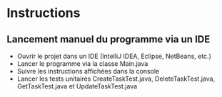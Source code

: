 # Instructions

## Lancement manuel du programme via un IDE

- Ouvrir le projet dans un IDE (IntelliJ IDEA, Eclipse, NetBeans, etc.)
- Lancer le programme via la classe Main.java
- Suivre les instructions affichées dans la console
- Lancer les tests unitaires CreateTaskTest.java, DeleteTaskTest.java, GetTaskTest.java et UpdateTaskTest.java